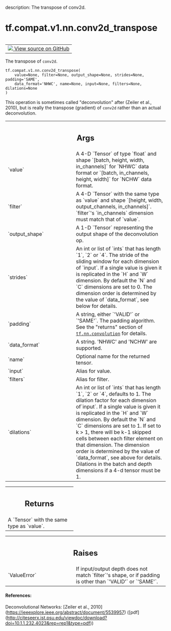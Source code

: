 description: The transpose of conv2d.

<div itemscope itemtype="http://developers.google.com/ReferenceObject">
<meta itemprop="name" content="tf.compat.v1.nn.conv2d_transpose" />
<meta itemprop="path" content="Stable" />
</div>

# tf.compat.v1.nn.conv2d_transpose

<!-- Insert buttons and diff -->

<table class="tfo-notebook-buttons tfo-api nocontent" align="left">
<td>
  <a target="_blank" href="https://github.com/tensorflow/tensorflow/blob/r2.2/tensorflow/python/ops/nn_ops.py#L2141-L2214">
    <img src="https://www.tensorflow.org/images/GitHub-Mark-32px.png" />
    View source on GitHub
  </a>
</td>
</table>



The transpose of `conv2d`.

<pre class="devsite-click-to-copy prettyprint lang-py tfo-signature-link">
<code>tf.compat.v1.nn.conv2d_transpose(
    value=None, filter=None, output_shape=None, strides=None, padding='SAME',
    data_format='NHWC', name=None, input=None, filters=None, dilations=None
)
</code></pre>



<!-- Placeholder for "Used in" -->

This operation is sometimes called "deconvolution" after
(Zeiler et al., 2010), but is really the transpose (gradient) of `conv2d`
rather than an actual deconvolution.

<!-- Tabular view -->
 <table class="responsive fixed orange">
<colgroup><col width="214px"><col></colgroup>
<tr><th colspan="2"><h2 class="add-link">Args</h2></th></tr>

<tr>
<td>
`value`
</td>
<td>
A 4-D `Tensor` of type `float` and shape
`[batch, height, width, in_channels]` for `NHWC` data format or
`[batch, in_channels, height, width]` for `NCHW` data format.
</td>
</tr><tr>
<td>
`filter`
</td>
<td>
A 4-D `Tensor` with the same type as `value` and shape
`[height, width, output_channels, in_channels]`.  `filter`'s
`in_channels` dimension must match that of `value`.
</td>
</tr><tr>
<td>
`output_shape`
</td>
<td>
A 1-D `Tensor` representing the output shape of the
deconvolution op.
</td>
</tr><tr>
<td>
`strides`
</td>
<td>
An int or list of `ints` that has length `1`, `2` or `4`.  The
stride of the sliding window for each dimension of `input`. If a single
value is given it is replicated in the `H` and `W` dimension. By default
the `N` and `C` dimensions are set to 0. The dimension order is determined
by the value of `data_format`, see below for details.
</td>
</tr><tr>
<td>
`padding`
</td>
<td>
A string, either `'VALID'` or `'SAME'`. The padding algorithm.
See the "returns" section of <a href="../../../../tf/nn/convolution.md"><code>tf.nn.convolution</code></a> for details.
</td>
</tr><tr>
<td>
`data_format`
</td>
<td>
A string. 'NHWC' and 'NCHW' are supported.
</td>
</tr><tr>
<td>
`name`
</td>
<td>
Optional name for the returned tensor.
</td>
</tr><tr>
<td>
`input`
</td>
<td>
Alias for value.
</td>
</tr><tr>
<td>
`filters`
</td>
<td>
Alias for filter.
</td>
</tr><tr>
<td>
`dilations`
</td>
<td>
An int or list of `ints` that has length `1`, `2` or `4`,
defaults to 1. The dilation factor for each dimension of`input`. If a
single value is given it is replicated in the `H` and `W` dimension. By
default the `N` and `C` dimensions are set to 1. If set to k > 1, there
will be k-1 skipped cells between each filter element on that dimension.
The dimension order is determined by the value of `data_format`, see above
for details. Dilations in the batch and depth dimensions if a 4-d tensor
must be 1.
</td>
</tr>
</table>



<!-- Tabular view -->
 <table class="responsive fixed orange">
<colgroup><col width="214px"><col></colgroup>
<tr><th colspan="2"><h2 class="add-link">Returns</h2></th></tr>
<tr class="alt">
<td colspan="2">
A `Tensor` with the same type as `value`.
</td>
</tr>

</table>



<!-- Tabular view -->
 <table class="responsive fixed orange">
<colgroup><col width="214px"><col></colgroup>
<tr><th colspan="2"><h2 class="add-link">Raises</h2></th></tr>

<tr>
<td>
`ValueError`
</td>
<td>
If input/output depth does not match `filter`'s shape, or if
padding is other than `'VALID'` or `'SAME'`.
</td>
</tr>
</table>



#### References:

Deconvolutional Networks:
  [Zeiler et al., 2010]
  (https://ieeexplore.ieee.org/abstract/document/5539957)
  ([pdf]
  (http://citeseerx.ist.psu.edu/viewdoc/download?doi=10.1.1.232.4023&rep=rep1&type=pdf))
